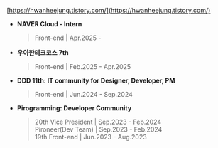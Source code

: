 [https://hwanheejung.tistory.com/](https://hwanheejung.tistory.com/)   
<!--**Personal Website**: [https://hwanheejung.github.io/aboutme/](https://hwanheejung.github.io/aboutme/)-->
<!--
<hr />


### 🚀 What I'm Building
| Name | Description | Live Demo | Repository |
| --- | --- | --- | --- |
| function-al | A type-safe utility library for functional programming | [View on NPM](https://www.npmjs.com/package/@zoeykr/function-al) | [Source Code](https://github.com/hwanheejung/function-al) |
| woowamoji | Text to GIF converter | [Visit Woowamoji](https://woowamoji.vercel.app/) | [Source Code](https://github.com/hwanheejung/woowamoji) |
-->


- **NAVER Cloud - Intern**   
  > Front-end | Apr.2025 -

- **우아한테크코스 7th**
  > Front-end | Feb.2025 - Apr.2025

- **DDD 11th: IT community for Designer, Developer, PM**
  > Front-end | Jun.2024 - Sep.2024
  
- **Pirogramming: Developer Community**
  > 20th Vice President | Sep.2023 - Feb.2024   
  > Pironeer(Dev Team) | Sep.2023 - Feb.2024   
  > 19th Front-end | Jun.2023 - Aug.2023   

<!---

<hr />

<details>
  <summary>Tech Stack</summary>
  
  - HTML, CSS, JavaScript(ES6), TypeScript, React, Next.js, React Native  
  
  - Tailwind.css, Styled-Components, ChakraUI
    
  - TanStack Query, Redux Toolkit, Zustand
    
  - Node.js(Express), Django, GraphQL(Apollo)
       
  - MongoDB   

</details>



<hr />


### Projects
| Num | Period | Project | Role | Tech Stack | Team/Toy | Repository | 
| --- | --- | --- | --- | --- | --- | --- |
| 8 | 2024.11 ~ | Spotify-LQ | FE,BE | Next.js, Node.js(Express), GraphQL(Apollo) | Toy | [FE](https://github.com/hwanheejung/Spotify-LT-Client)    / [BE](https://github.com/hwanheejung/Spotify-LT-Server)|
| 7 | 2024.06 ~ 2024.12 | [Polabo](https://polabo.site/) | FE | Next.js | Team(6) | [FE Repo](https://github.com/DDD-Community/DDD-11-Sonny-Polabo-FE) |
| 6 | 2024.09 ~ 2024.10 | [Personal Website](https://hwanheejung.github.io/aboutme/) | All | Next.js | Toy | [Repo](https://github.com/hwanheejung/aboutme/tree/develop/apps/aboutme) |
| 5 | 2024.06 ~ 2024.08 | DizzyCode| FE | React, Sock.js, OpenVidu | Team(4) | [FE Repo](https://github.com/DizzyCode2024/client) |
| 4 | 2023.11 ~ 2024.03 | TaskStock(App) | FE, 기획 | React Native | Team(5) | [FE Repo](https://github.com/TaskStock/client) |
| 3 | 2023.10 ~ 2023.11 | [Pirogramming Official Web](https://pirogramming.com/) | FE, UX/UI | Django, vanilla JS | Team(2) | private |
| 2 | 2023.9 ~ 2023.10 | Pirogramming Official App | FE, UX/UI, 기획 | React Native | Team(6) | [FE Repo](https://github.com/Pironeer-APP/client) |
| 1 | 2023.8 | TaskStock(Web) | FE, UX/UI, 기획 | Django, vanilla JS | Team(4) | [Repo](https://github.com/TaskStock/TaskStock) | -->  
